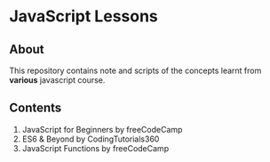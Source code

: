 # JavaScript Lessons

## About

This repository contains note and scripts of the concepts learnt from **various** javascript course.

## Contents

1. JavaScript for Beginners by freeCodeCamp
2. ES6 & Beyond by CodingTutorials360
3. JavaScript Functions by freeCodeCamp
